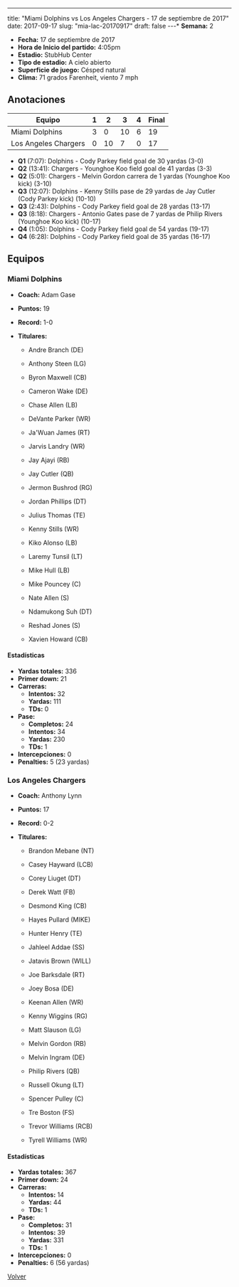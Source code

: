 ---
title: "Miami Dolphins vs Los Angeles Chargers - 17 de septiembre de 2017"
date: 2017-09-17
slug: "mia-lac-20170917"
draft: false
---* **Semana:** 2
* **Fecha:** 17 de septiembre de 2017
* **Hora de Inicio del partido:** 4:05pm
* **Estadio:** StubHub Center
* **Tipo de estadio:** A cielo abierto
* **Superficie de juego:** Césped natural
* **Clima:** 71 grados Farenheit, viento 7 mph




## Anotaciones
| Equipo | 1 | 2 | 3 | 4 | Final |
|--------|---|---|---|---|-------|
| Miami Dolphins  | 3 | 0 | 10 | 6  | 19 |
| Los Angeles Chargers  | 0 | 10 | 7 | 0  | 17 |
* **Q1** (7:07): Dolphins - Cody Parkey field goal de 30 yardas (3-0)
* **Q2** (13:41): Chargers - Younghoe Koo field goal de 41 yardas (3-3)
* **Q2** (5:01): Chargers - Melvin Gordon carrera de 1 yardas (Younghoe Koo kick) (3-10)
* **Q3** (12:07): Dolphins - Kenny Stills pase de 29 yardas de Jay Cutler (Cody Parkey kick) (10-10)
* **Q3** (2:43): Dolphins - Cody Parkey field goal de 28 yardas (13-17)
* **Q3** (8:18): Chargers - Antonio Gates pase de 7 yardas de Philip Rivers (Younghoe Koo kick) (10-17)
* **Q4** (1:05): Dolphins - Cody Parkey field goal de 54 yardas (19-17)
* **Q4** (6:28): Dolphins - Cody Parkey field goal de 35 yardas (16-17)


## Equipos


### Miami Dolphins
* **Coach:** Adam Gase
* **Puntos:** 19
* **Record:** 1-0
* **Titulares:** 

  * Andre Branch (DE) 

  * Anthony Steen (LG) 

  * Byron Maxwell (CB) 

  * Cameron Wake (DE) 

  * Chase Allen (LB) 

  * DeVante Parker (WR) 

  * Ja'Wuan James (RT) 

  * Jarvis Landry (WR) 

  * Jay Ajayi (RB) 

  * Jay Cutler (QB) 

  * Jermon Bushrod (RG) 

  * Jordan Phillips (DT) 

  * Julius Thomas (TE) 

  * Kenny Stills (WR) 

  * Kiko Alonso (LB) 

  * Laremy Tunsil (LT) 

  * Mike Hull (LB) 

  * Mike Pouncey (C) 

  * Nate Allen (S) 

  * Ndamukong Suh (DT) 

  * Reshad Jones (S) 

  * Xavien Howard (CB) 

#### Estadísticas
* **Yardas totales:** 336
* **Primer down:** 21
* **Carreras:**
  * **Intentos:** 32
  * **Yardas:** 111
  * **TDs:** 0
* **Pase:**
  * **Completos:** 24
  * **Intentos:** 34
  * **Yardas:** 230
  * **TDs:** 1
* **Intercepciones:** 0
* **Penalties:** 5 (23 yardas)

### Los Angeles Chargers
* **Coach:** Anthony Lynn
* **Puntos:** 17
* **Record:** 0-2
* **Titulares:** 

  * Brandon Mebane (NT) 

  * Casey Hayward (LCB) 

  * Corey Liuget (DT) 

  * Derek Watt (FB) 

  * Desmond King (CB) 

  * Hayes Pullard (MIKE) 

  * Hunter Henry (TE) 

  * Jahleel Addae (SS) 

  * Jatavis Brown (WILL) 

  * Joe Barksdale (RT) 

  * Joey Bosa (DE) 

  * Keenan Allen (WR) 

  * Kenny Wiggins (RG) 

  * Matt Slauson (LG) 

  * Melvin Gordon (RB) 

  * Melvin Ingram (DE) 

  * Philip Rivers (QB) 

  * Russell Okung (LT) 

  * Spencer Pulley (C) 

  * Tre Boston (FS) 

  * Trevor Williams (RCB) 

  * Tyrell Williams (WR) 

#### Estadísticas
* **Yardas totales:** 367
* **Primer down:** 24
* **Carreras:**
  * **Intentos:** 14
  * **Yardas:** 44
  * **TDs:** 1
* **Pase:**
  * **Completos:** 31
  * **Intentos:** 39
  * **Yardas:** 331
  * **TDs:** 1
* **Intercepciones:** 0
* **Penalties:** 6 (56 yardas)


[Volver](/historia/2017)
